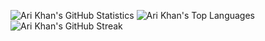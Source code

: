 ![Ari Khan's GitHub Statistics](https://github-readme-stats.vercel.app/api?username=Proking4444&theme=default&show_icons=true&hide_border=false&count_private=true)
![Ari Khan's Top Languages](https://github-readme-stats.vercel.app/api/top-langs/?username=Proking4444&theme=greywhite&show_icons=true&hide_border=false&layout=compact)
![Ari Khan's GitHub Streak](https://github-readme-streak-stats.herokuapp.com/?user=Proking4444&theme=buefy&hide_border=false)
